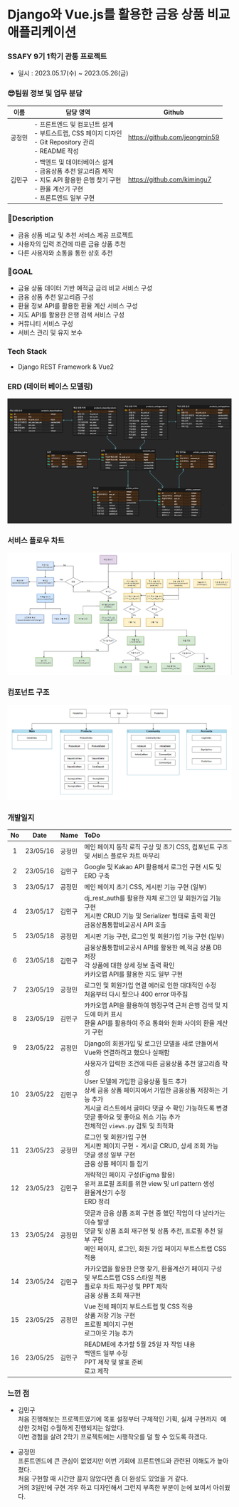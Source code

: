 # Django와 Vue.js를 활용한 금융 상품 비교 애플리케이션
### SSAFY 9기 1학기 관통 프로젝트
- 일시 : 2023.05.17(수) ~ 2023.05.26(금)

### 😎팀원 정보 및 업무 분담
| 이름 | 담당 영역 | Github |
| --- | ------ | ---------- |
| 공정민 | - 프론트엔드 및 컴포넌트 설계 <br/> - 부트스트랩, CSS 페이지 디자인 <br/> - Git Repository 관리 <br/> - README 작성 | https://github.com/jeongmin59
| 김민구 | - 백엔드 및 데이터베이스 설계 <br/> - 금융상품 추천 알고리즘 제작 <br/> - 지도 API 활용한 은행 찾기 구현 <br/> - 환율 계산기 구현 <br/> - 프론트엔드 일부 구현 | https://github.com/kimingu7


### 📃Description
- 금융 상품 비교 및 추천 서비스 제공 프로젝트
- 사용자의 입력 조건에 따른 금융 상품 추천
- 다른 사용자와 소통을 통한 상호 추천

### 🚩GOAL
- 금융 상품 데이터 기반 예적금 금리 비교 서비스 구성
- 금융 상품 추천 알고리즘 구성
- 환율 정보 API를 활용한 환율 계산 서비스 구성
- 지도 API를 활용한 은행 검색 서비스 구성
- 커뮤니티 서비스 구성
- 서비스 관리 및 유지 보수

### Tech Stack
- Django REST Framework & Vue2

### ERD (데이터 베이스 모델링)
![ERD](./asset/ERD.png)

### 서비스 플로우 차트
![FlowChart](./asset/flow.png)

### 컴포넌트 구조
![Component](./asset/component.png)

### 개발일지
| No |  Date |   Name   | ToDo |
| :-: | :-----: | :------- | :-------- |
| 1 | 23/05/16 |   공정민  | 메인 페이지 동작 로직 구상 및 초기 CSS, 컴포넌트 구조 및 서비스 플로우 차트 마무리 |
| 2 | 23/05/16 |   김민구  | Google 및 Kakao API 활용해서 로그인 구현 시도 및 ERD 구축 |
| 3 | 23/05/17 |   공정민  | 메인 페이지 초기 CSS, 게시판 기능 구현 (일부) |
| 4 | 23/05/17 |   김민구  | dj_rest_auth를 활용한 자체 로그인 및 회원가입 기능 구현 </br> 게시판 CRUD 기능 및 Serializer 형태로 출력 확인 </br> 금융상품통합비교공시 API 호출 |
| 5 | 23/05/18 |   공정민  | 게시판 기능 구현, 로그인 및 회원가입 기능 구현 (일부) |
| 6 | 23/05/18 |   김민구  | 금융상품통합비교공시 API를 활용한 예,적금 상품 DB 저장 </br> 각 상품에 대한 상세 정보 출력 확인 </br> 카카오맵 API를 활용한 지도 일부 구현|
| 7 | 23/05/19 |   공정민  | 로그인 및 회원가입 연결 에러로 인한 대대적인 수정 </br> 처음부터 다시 짰으나 400 error 마주침 |
| 8 | 23/05/19 |   김민구  | 카카오맵 API을 활용하여 행정구역 근처 은행 검색 및 지도에 마커 표시 </br> 환율 API를 활용하여 주요 통화와 원화 사이의 환율 계산기 구현|
| 9 | 23/05/22 |   공정민  | Django의 회원가입 및 로그인 모델을 새로 만들어서 Vue와 연결하려고 했으나 실패함 |
| 10 | 23/05/22 |   김민구  | 사용자가 입력한 조건에 따른 금융상품 추천 알고리즘 작성 </br> User 모델에 가입한 금융상품 필드 추가 </br> 상세 금융 상품 페이지에서 가입한 금융상품 저장하는 기능 추가 </br> 게시글 리스트에서 글마다 댓글 수 확인 가능하도록 변경 </br> 댓글 좋아요 및 좋아요 취소 기능 추가 </br> 전체적인 `views.py` 검토 및 최적화 |
| 11 | 23/05/23 |   공정민  | 로그인 및 회원가입 구현 </br> 게시판 페이지 구현 - 게시글 CRUD, 상세 조회 가능 </br> 댓글 생성 일부 구현 </br> 금융 상품 페이지 틀 잡기 |
| 12 | 23/05/23 |   김민구  | 개략적인 페이지 구성(Figma 활용) </br> 유저 프로필 조회를 위한 view 및 url pattern 생성 </br> 환율계산기 수정 </br> ERD 정리 |
| 13 | 23/05/24 |   공정민  | 댓글과 금융 상품 조회 구현 중 했던 작업이 다 날라가는 이슈 발생 </br> 댓글 및 상품 조회 재구현 및 상품 추천, 프로필 추천 일부 구현 </br> 메인 페이지, 로그인, 회원 가입 페이지 부트스트랩 CSS 적용 |
| 14 | 23/05/24 |   김민구  | 카카오맵을 활용한 은행 찾기, 환율계산기 페이지 구성 및 부트스트랩 CSS 스타일 적용 </br> 플로우 차트 재구성 및 PPT 제작 </br> 금융 상품 조회 재구현|
| 15 | 23/05/25 |   공정민  | Vue 전체 페이지 부트스트랩 및 CSS 적용 </br> 상품 저장 기능 구현 </br> 프로필 페이지 구현 </br> 로그아웃 기능 추가 |
| 16 | 23/05/25 |   김민구  | README에 추가할 5월 25일 자 작업 내용 </br> 백엔드 일부 수정 </br> PPT 제작 및 발표 준비 </br> 로고 제작|

### 느낀 점
- 김민구 <br>
처음 진행해보는 프로젝트였기에 목표 설정부터 구체적인 기획, 실제 구현까지 
예상한 것처럼 수월하게 진행되지는 않았다.<br>
이번 경험을 살려 2학기 프로젝트에는 시행착오를 덜 할 수 있도록 하겠다.

- 공정민 <br>
프론트엔드에 큰 관심이 없었지만 이번 기회에 프론트엔드와 관련된 이해도가 높아졌다.<br>
처음 구현할 때 시간만 끌지 않았다면 좀 더 완성도 있었을 거 같다.<br>
거의 3일만에 구현 겨우 하고 디자인해서 그런지 부족한 부분이 눈에 보여서 아쉬웠다.